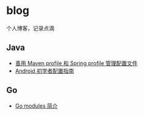 # blog
个人博客，记录点滴

## Java

- [善用 Maven profile 和 Spring profile 管理配置文件](https://github.com/qinjinling/blog/blob/master/Java/%E5%96%84%E7%94%A8%20Maven%20profile%20%E5%92%8C%20Spring%20profile%20%E7%AE%A1%E7%90%86%E9%85%8D%E7%BD%AE%E6%96%87%E4%BB%B6.md)
- [Android 初学者配置指南](https://github.com/qinjinling/blog/blob/master/Java/Android%20%E5%88%9D%E5%AD%A6%E8%80%85%E9%85%8D%E7%BD%AE%E6%8C%87%E5%8D%97.md)

## Go

- [Go modules 简介](https://github.com/qinjinling/blog/blob/master/Go/Go%20modules%20%E7%AE%80%E4%BB%8B.md)
